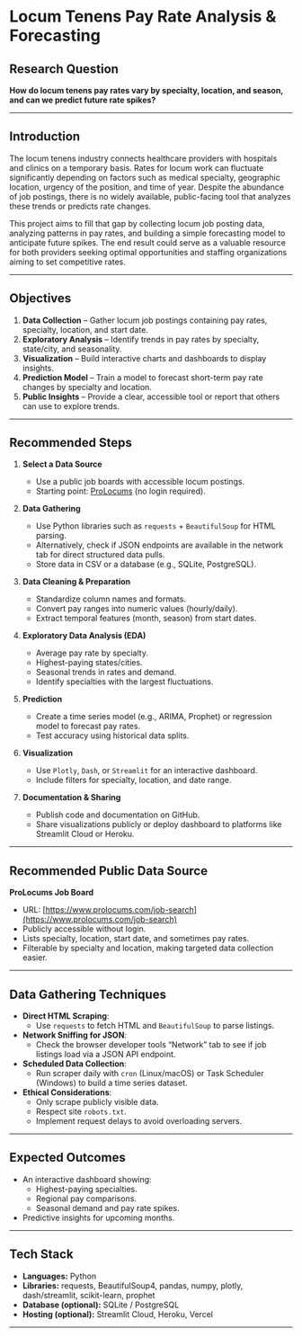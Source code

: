 # Locum Tenens Pay Rate Analysis & Forecasting

## Research Question
**How do locum tenens pay rates vary by specialty, location, and season, and can we predict future rate spikes?**

---

## Introduction
The locum tenens industry connects healthcare providers with hospitals and clinics on a temporary basis. 
Rates for locum work can fluctuate significantly depending on factors such as medical specialty, geographic location, 
urgency of the position, and time of year. Despite the abundance of job postings, there is no widely available, 
public-facing tool that analyzes these trends or predicts rate changes.

This project aims to fill that gap by collecting locum job posting data, analyzing patterns in pay rates, and 
building a simple forecasting model to anticipate future spikes. The end result could serve as a valuable 
resource for both providers seeking optimal opportunities and staffing organizations aiming to set competitive rates.

---

## Objectives
1. **Data Collection** – Gather locum job postings containing pay rates, specialty, location, and start date.
2. **Exploratory Analysis** – Identify trends in pay rates by specialty, state/city, and seasonality.
3. **Visualization** – Build interactive charts and dashboards to display insights.
4. **Prediction Model** – Train a model to forecast short-term pay rate changes by specialty and location.
5. **Public Insights** – Provide a clear, accessible tool or report that others can use to explore trends.

---

## Recommended Steps
1. **Select a Data Source**
   - Use a public job boards with accessible locum postings.
   - Starting point: [ProLocums](https://www.prolocums.com/job-search) (no login required).

2. **Data Gathering**
   - Use Python libraries such as `requests` + `BeautifulSoup` for HTML parsing.
   - Alternatively, check if JSON endpoints are available in the network tab for direct structured data pulls.
   - Store data in CSV or a database (e.g., SQLite, PostgreSQL).

3. **Data Cleaning & Preparation**
   - Standardize column names and formats.
   - Convert pay ranges into numeric values (hourly/daily).
   - Extract temporal features (month, season) from start dates.

4. **Exploratory Data Analysis (EDA)**
   - Average pay rate by specialty.
   - Highest-paying states/cities.
   - Seasonal trends in rates and demand.
   - Identify specialties with the largest fluctuations.

5. **Prediction**
   - Create a time series model (e.g., ARIMA, Prophet) or regression model to forecast pay rates.
   - Test accuracy using historical data splits.

6. **Visualization**
   - Use `Plotly`, `Dash`, or `Streamlit` for an interactive dashboard.
   - Include filters for specialty, location, and date range.

7. **Documentation & Sharing**
   - Publish code and documentation on GitHub.
   - Share visualizations publicly or deploy dashboard to platforms like Streamlit Cloud or Heroku.

---

## Recommended Public Data Source
**ProLocums Job Board**  
- URL: [https://www.prolocums.com/job-search](https://www.prolocums.com/job-search)  
- Publicly accessible without login.  
- Lists specialty, location, start date, and sometimes pay rates.  
- Filterable by specialty and location, making targeted data collection easier.

---

## Data Gathering Techniques
- **Direct HTML Scraping**:  
  - Use `requests` to fetch HTML and `BeautifulSoup` to parse listings.
- **Network Sniffing for JSON**:  
  - Check the browser developer tools “Network” tab to see if job listings load via a JSON API endpoint.
- **Scheduled Data Collection**:  
  - Run scraper daily with `cron` (Linux/macOS) or Task Scheduler (Windows) to build a time series dataset.
- **Ethical Considerations**:  
  - Only scrape publicly visible data.
  - Respect site `robots.txt`.
  - Implement request delays to avoid overloading servers.

---

## Expected Outcomes
- An interactive dashboard showing:
  - Highest-paying specialties.
  - Regional pay comparisons.
  - Seasonal demand and pay rate spikes.
- Predictive insights for upcoming months.

---

## Tech Stack
- **Languages:** Python
- **Libraries:** requests, BeautifulSoup4, pandas, numpy, plotly, dash/streamlit, scikit-learn, prophet
- **Database (optional):** SQLite / PostgreSQL
- **Hosting (optional):** Streamlit Cloud, Heroku, Vercel

---
